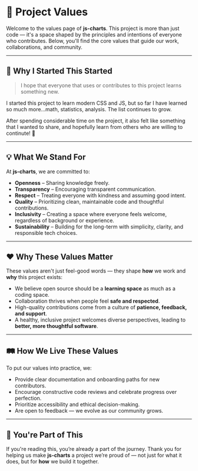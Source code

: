 # 🌟 Project Values

Welcome to the values page of **js-charts**. This project is more than just code — it's a space shaped by the principles and intentions of everyone who contributes. Below, you'll find the core values that guide our work, collaborations, and community.

---

## 🌱 Why I Started This Started

> I hope that everyone that uses or contributes to this project learns something new.

I started this project to learn modern CSS and JS, but so far I have learned so much more...math, statistics, analysis. The list continues to grow.

After spending considerable time on the project, it also felt like something that I wanted to share, and hopefully learn from others who are willing to continute! 🤝



---

## 💡 What We Stand For

At **js-charts**, we are committed to:

- **Openness** – Sharing knowledge freely.
- **Transparency** – Encouraging transparent communication.  
- **Respect** – Treating everyone with kindness and assuming good intent.  
- **Quality** – Prioritizing clean, maintainable code and thoughtful contributions.  
- **Inclusivity** – Creating a space where everyone feels welcome, regardless of background or experience.
- **Sustainability** – Building for the long-term with simplicity, clarity, and responsible tech choices.  

---

## ❤️ Why These Values Matter

These values aren't just feel-good words — they shape **how** we work and **why** this project exists:

- We believe open source should be a **learning space** as much as a coding space.  
- Collaboration thrives when people feel **safe and respected**.  
- High-quality contributions come from a culture of **patience, feedback, and support**.  
- A healthy, inclusive project welcomes diverse perspectives, leading to **better, more thoughtful software**.  

---

## 🛤️ How We Live These Values

To put our values into practice, we:

- Provide clear documentation and onboarding paths for new contributors.  
- Encourage constructive code reviews and celebrate progress over perfection.  
- Prioritize accessibility and ethical decision-making.  
- Are open to feedback — we evolve as our community grows.  

---

## 🙌 You're Part of This

If you're reading this, you’re already a part of the journey. Thank you for helping us make **js-charts** a project we’re proud of — not just for what it does, but for **how** we build it together.